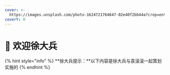 ```yaml
---
cover: >-
  https://images.unsplash.com/photo-1624721764647-02e40f2bb44a?crop=entropy&cs=srgb&fm=jpg&ixid=MnwxOTcwMjR8MHwxfHNlYXJjaHw5fHwlRTUlQTklOUElRTclQTQlQkN8ZW58MHx8fHwxNjgwMDc4NDk2&ixlib=rb-4.0.3&q=85
coverY: 0
---
```


# 👋 欢迎徐大兵

{% hint style="info" %}
**徐大兵提示：**以下内容是徐大兵与袁滚滚一起策划实施的
{% endhint %}
